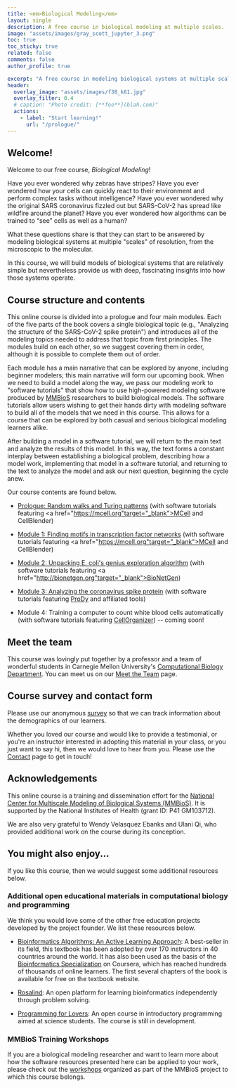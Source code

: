 ```yaml
---
title: <em>Biological Modeling</em>
layout: single
description: A free course in biological modeling at multiple scales.
image: "assets/images/gray_scott_jupyter_3.png"
toc: true
toc_sticky: true
related: false
comments: false
author_profile: true

excerpt: "A free course in modeling biological systems at multiple scales."
header:
  overlay_image: "assets/images/f38_k61.jpg"
  overlay_filter: 0.4
  # caption: "Photo credit: [**foo**](blah.com)"
  actions:
    - label: "Start learning!"
      url: "/prologue/"
---
```


## Welcome!

Welcome to our free course, *Biological Modeling*!

Have you ever wondered why zebras have stripes? Have you ever wondered how your cells can quickly react to their environment and perform complex tasks without intelligence? Have you ever wondered why the original SARS coronavirus fizzled out but SARS-CoV-2 has spread like wildfire around the planet? Have you ever wondered how  algorithms can be trained to “see” cells as well as a human?

What these questions share is that they can start to be answered by modeling biological systems at multiple "scales" of resolution, from the microscopic to the molecular.

In this course, we will build models of biological systems that are relatively simple but nevertheless provide us with deep, fascinating insights into how those systems operate.

## Course structure and contents

This online course is divided into a prologue and four main modules. Each of the five parts of the book covers a single biological topic (e.g., "Analyzing the structure of the SARS-CoV-2 spike protein") and introduces all of the modeling topics needed to address that topic from first principles. The modules build on each other, so we suggest covering them in order, although it is possible to complete them out of order.

Each module has a main narrative that can be explored by anyone, including beginner modelers; this main narrative will form our upcoming book. When we need to build a model along the way, we pass our modeling work to "software tutorials" that show how to use high-powered modeling software produced by <a href="http://mmbios.pitt.edu" target="_blank">MMBioS</a> researchers to build biological models. The software tutorials allow users wishing to get their hands dirty with modeling software to build all of the models that we need in this course. This allows for a course that can be explored by both casual and serious biological modeling learners alike.

After building a model in a software tutorial, we will return to the main text and analyze the results of this model. In this way, the text forms a constant interplay between establishing a biological problem, describing how a model work, implementing that model in a software tutorial, and returning to the text to analyze the model and ask our next question, beginning the cycle anew.

Our course contents are found below.

* [Prologue: Random walks and Turing patterns](../prologue/) (with software tutorials featuring <a href="https://mcell.org"target="_blank">MCell and CellBlender</a>)

* [Module 1: Finding motifs in transcription factor networks](../motifs/home) (with software tutorials featuring <a href="https://mcell.org"target="_blank">MCell and CellBlender</a>)

* [Module 2: Unpacking E. coli's genius exploration algorithm](../chemotaxis/home) (with software tutorials featuring <a href="http://bionetgen.org"target="_blank">BioNetGen</a>)

* [Module 3: Analyzing the coronavirus spike protein](../coronavirus/home) (with software tutorials featuring <a href="http://prody.csb.pitt.edu" target="_blank">ProDy</a> and affiliated tools)

* Module 4: Training a computer to count white blood cells automatically (with software tutorials featuring <a href="http://www.cellorganizer.org" target="_blank">CellOrganizer</a>) -- coming soon!

## Meet the team

This course was lovingly put together by a professor and a team of wonderful students in Carnegie Mellon University's <a href="https://cbd.cmu.edu" target="_blank">Computational Biology Department</a>. You can meet us on our [Meet the Team](meet-the-team) page.

## Course survey and contact form

Please use our anonymous <a href="https://forms.gle/egmmBxGtBciDPYNS8" target="_blank">survey</a> so that we can track information about the demographics of our learners.

Whether you loved our course and would like to provide a testimonial, or you're an instructor interested in adopting this material in your class, or you just want to say hi, then we would love to hear from you. Please use the [Contact](contact) page to get in touch!

## Acknowledgements

This online course is a training and dissemination effort for the <a href="https://mmbios.pitt.edu" target="_blank">National Center for Multiscale Modeling of Biological Systems (MMBioS)</a>. It is supported by the National Institutes of Health (grant ID: P41 GM103712).

We are also very grateful to Wendy Velasquez Ebanks and Ulani Qi, who provided additional work on the course during its conception.

## You might also enjoy...

If you like this course, then we would suggest some additional resources below.

### Additional open educational materials in computational biology and programming

We think you would love some of the other free education projects developed by the project founder.  We list these resources below.

* <a href="https://bioinformaticsalgorithms.org" target="_blank">Bioinformatics Algorithms: An Active Learning Approach</a>: A best-seller in its field, this textbook has been adopted by over 170 instructors in 40 countries around the world. It has also been used as the basis of the <a href="https://www.coursera.org/specializations/bioinformatics" target="_blank">Bioinformatics Specialization</a> on Coursera, which has reached hundreds of thousands of online learners. The first several chapters of the book is available for free on the textbook website.

* <a href="http://rosalind.info" target="_blank">Rosalind</a>: An open platform for learning bioinformatics independently through problem solving.

* <a href="http://compeau.cbd.cmu.edu/programming-for-lovers/" target="_blank">Programming for Lovers</a>: An open course in introductory programming aimed at science students. The course is still in development.

### MMBioS Training Workshops

If you are a biological modeling researcher and want to learn more about how the software resources presented here can be applied to your work, please check out the <a href="https://mmbios.pitt.edu/outreach/workshops" target="_blank">workshops</a> organized as part of the MMBioS project to which this course belongs.
